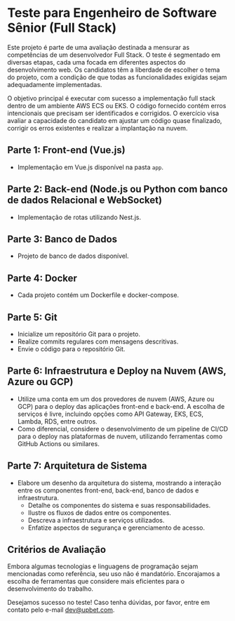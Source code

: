 # Teste para Engenheiro de Software Sênior (Full Stack)

Este projeto é parte de uma avaliação destinada a mensurar as competências de um desenvolvedor Full Stack. O teste é segmentado em diversas etapas, cada uma focada em diferentes aspectos do desenvolvimento web. Os candidatos têm a liberdade de escolher o tema do projeto, com a condição de que todas as funcionalidades exigidas sejam adequadamente implementadas.

O objetivo principal é executar com sucesso a implementação full stack dentro de um ambiente AWS ECS ou EKS. O código fornecido contém erros intencionais que precisam ser identificados e corrigidos. O exercício visa avaliar a capacidade do candidato em ajustar um código quase finalizado, corrigir os erros existentes e realizar a implantação na nuvem.

## Parte 1: Front-end (Vue.js)
- Implementação em Vue.js disponível na pasta `app`.

## Parte 2: Back-end (Node.js ou Python com banco de dados Relacional e WebSocket)
- Implementação de rotas utilizando Nest.js.

## Parte 3: Banco de Dados
- Projeto de banco de dados disponível.

## Parte 4: Docker
- Cada projeto contém um Dockerfile e docker-compose.

## Parte 5: Git
- Inicialize um repositório Git para o projeto.
- Realize commits regulares com mensagens descritivas.
- Envie o código para o repositório Git.

## Parte 6: Infraestrutura e Deploy na Nuvem (AWS, Azure ou GCP)
- Utilize uma conta em um dos provedores de nuvem (AWS, Azure ou GCP) para o deploy das aplicações front-end e back-end. A escolha de serviços é livre, incluindo opções como API Gateway, EKS, ECS, Lambda, RDS, entre outros.
- Como diferencial, considere o desenvolvimento de um pipeline de CI/CD para o deploy nas plataformas de nuvem, utilizando ferramentas como GitHub Actions ou similares.

## Parte 7: Arquitetura de Sistema
- Elabore um desenho da arquitetura do sistema, mostrando a interação entre os componentes front-end, back-end, banco de dados e infraestrutura.
  - Detalhe os componentes do sistema e suas responsabilidades.
  - Ilustre os fluxos de dados entre os componentes.
  - Descreva a infraestrutura e serviços utilizados.
  - Enfatize aspectos de segurança e gerenciamento de acesso.

## Critérios de Avaliação

Embora algumas tecnologias e linguagens de programação sejam mencionadas como referência, seu uso não é mandatório. Encorajamos a escolha de ferramentas que considere mais eficientes para o desenvolvimento do trabalho.

Desejamos sucesso no teste! Caso tenha dúvidas, por favor, entre em contato pelo e-mail dev@upbet.com.
